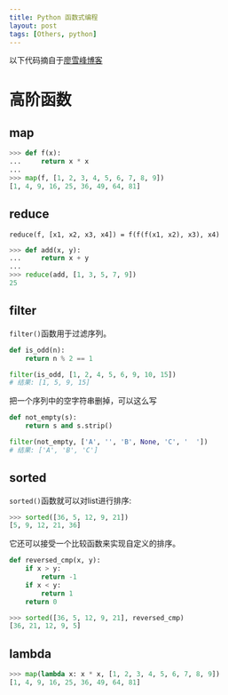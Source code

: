 ```yaml
---
title: Python 函数式编程
layout: post
tags: [Others, python]
---
```


以下代码摘自于[廖雪峰博客](http://www.liaoxuefeng.com/wiki/001374738125095c955c1e6d8bb493182103fac9270762a000/001386819866394c3f9efcd1a454b2a8c57933e976445c0000)

# 高阶函数

## map

```python
>>> def f(x):
...     return x * x
...
>>> map(f, [1, 2, 3, 4, 5, 6, 7, 8, 9])
[1, 4, 9, 16, 25, 36, 49, 64, 81]
```


## reduce

```
reduce(f, [x1, x2, x3, x4]) = f(f(f(x1, x2), x3), x4)
```

```python 
>>> def add(x, y):
...     return x + y
...
>>> reduce(add, [1, 3, 5, 7, 9])
25
```

## filter

`filter()`函数用于过滤序列。

```python
def is_odd(n):
    return n % 2 == 1

filter(is_odd, [1, 2, 4, 5, 6, 9, 10, 15])
# 结果: [1, 5, 9, 15]

```
把一个序列中的空字符串删掉，可以这么写

```python 
def not_empty(s):
    return s and s.strip()

filter(not_empty, ['A', '', 'B', None, 'C', '  '])
# 结果: ['A', 'B', 'C']
```

## sorted

`sorted()`函数就可以对list进行排序:

```python
>>> sorted([36, 5, 12, 9, 21])
[5, 9, 12, 21, 36]
```

它还可以接受一个比较函数来实现自定义的排序。
```python 
def reversed_cmp(x, y):
    if x > y:
        return -1
    if x < y:
        return 1
    return 0
```

```python 
>>> sorted([36, 5, 12, 9, 21], reversed_cmp)
[36, 21, 12, 9, 5]
```

## lambda

```python 
>>> map(lambda x: x * x, [1, 2, 3, 4, 5, 6, 7, 8, 9])
[1, 4, 9, 16, 25, 36, 49, 64, 81]
```

